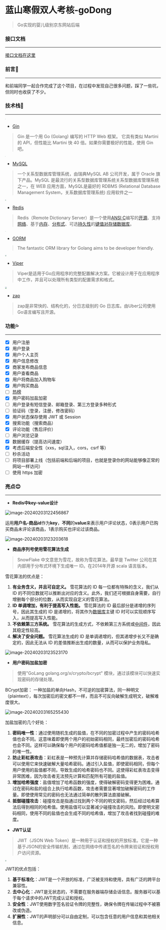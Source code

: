 # 蓝山寒假双人考核-goDong

> Go实现的婴儿级别京东网站后端

### 接口文档

------

[接口文档在这里](https://apifox.com/apidoc/shared-0ebfaf5e-4c45-4c2d-9c32-3951fc176f64)

### 前言💖

------

和前端同学一起合作完成了这个项目，在过程中发现自己很多问题，踩了一些坑，但同时也收获了不少。

### 技术栈💫

------

<img src="E:\DOWNLOAD\color.png" style="zoom: 10%;" />

- [Gin](https://gin-gonic.com/zh-cn/)

> Gin 是一个用 Go (Golang) 编写的 HTTP Web 框架。 它具有类似 Martini 的 API，但性能比 Martini 快 40 倍。如果你需要极好的性能，使用 Gin 吧。

<img src="E:\DOWNLOAD\R.png" style="zoom:7%;" />

- [MySQL](https://www.mysql.com/)

> 一个关系型数据库管理系统，由瑞典MySQL AB 公司开发，属于 Oracle 旗下产品。MySQL 是最流行的关系型数据库管理系统关系型数据库管理系统之一，在 WEB 应用方面，MySQL是最好的 RDBMS (Relational Database Management System，关系数据库管理系统) 应用软件之一

<img src="E:\DOWNLOAD\redis-1536x864.jpg" style="zoom:20%;" />

- [Redis](https://redis.io/)

> Redis（Remote Dictionary Server）是一个使用[ANSI C](https://zh.wikipedia.org/wiki/ANSI_C)编写的[开源](https://zh.wikipedia.org/wiki/开源)、支持[网络](https://zh.wikipedia.org/wiki/电脑网络)、基于[内存](https://zh.wikipedia.org/wiki/内存)、[分布式](https://zh.wikipedia.org/wiki/分布式缓存)、可选[持久性](https://zh.wikipedia.org/wiki/持久性)的[键值对存储数据库](https://zh.wikipedia.org/wiki/键值-值数据库)。

<img src="E:\DOWNLOAD\gorm.png" style="zoom:10%;" />

- [GORM](https://gorm.io/zh_CN/docs/index.html)

> The fantastic ORM library for Golang aims to be developer friendly.

<img src="E:\DOWNLOAD\logo.png" style="zoom:25%;" />

- [Viper](https://link.zhihu.com/?target=https%3A//github.com/spf13/viper)

> Viper是适用于Go应用程序的完整配置解决方案。它被设计用于在应用程序中工作，并且可以处理所有类型的配置需求和格式。

<img src="E:\DOWNLOAD\logo (1).png" style="zoom: 33%;" />

- [zap](https://github.com/uber-go/zap)

> zap是非常快的、结构化的，分日志级别的 Go 日志库。由Uber公司使用Go语言编写且开源。

### 功能💦

------

- [x] 用户注册
- [x] 用户登录
- [x] 用户个人主页
- [x] 用户信息修改
- [x] 商家发布商品信息
- [x] 用户查看商品
- [x] 用户将商品加入购物车
- [x] 用户购买商品
- [ ] [热榜](https://ranking.m.jd.com/rankingHome/rankingHome)
- [x] 用户密码加盐加密
- [ ] 用户登录有短信登录、邮箱登录、第三方登录多种形式
- [ ] 验证码（登录，注册，修改密码）
- [x] 用户状态保存使用 JWT 或 Session
- [x] 搜索功能（搜索商品）
- [x] 评论功能（售后评价）
- [ ] 用户浏览记录
- [x] 数据缓存（提高访问速度）
- [x] 考虑后端安全性（xxs，sql注入，cors，csrf 等）
- [ ] 秒杀活动
- [ ] 将项目部署上线（包括前端和后端的项目，也就是登录你的网站能够像正常的网站一样访问）
- [ ] 使用 https 加密

### 亮点😊

------

- **Redis中key-value设计**

![image-20240203122456867](C:\Users\hdytime\AppData\Roaming\Typora\typora-user-images\image-20240203122456867.png)

运用**用户名-商品id**作为**key**，**不同**的**value**来表示用户评论状态，0表示用户已购买商品未评论该商品，1表示购买也评论过该商品。

![image-20240203123203618](C:\Users\hdytime\AppData\Roaming\Typora\typora-user-images\image-20240203123203618.png)

- **商品序列号使用雪花算法生成**

> SnowFlake 中文意思为雪花，故称为雪花算法。最早是 Twitter 公司在其内部用于分布式环境下生成唯一 ID。在2014年开源 scala 语言版本。

雪花算法的优点是：

1. **有业务含义，并且可自定义。** 雪花算法的 ID 每一位都有特殊的含义，我们从 ID 的不同位数就可以推断出对应的含义。此外，我们还可根据自身需要，自行增删每个部分的位数，从而实现自定义的雪花算法。
2. **ID 单调增加，有利于提高写入性能。** 雪花算法的 ID 最后部分是递增的序列号，因此其生成的 ID 是递增的，将其作为[数据库](https://www.zhihu.com/search?q=数据库&search_source=Entity&hybrid_search_source=Entity&hybrid_search_extra={"sourceType"%3A"answer"%2C"sourceId"%3A2649891559})主键 ID 时可以实现顺序写入，从而提高写入性能。
3. **不依赖第三方系统。** 雪花算法的生成方式，不依赖第三方系统或[中间件](https://www.zhihu.com/search?q=中间件&search_source=Entity&hybrid_search_source=Entity&hybrid_search_extra={"sourceType"%3A"answer"%2C"sourceId"%3A2649891559})，因此其稳定性较高。
4. **解决了安全问题。** 雪花算法生成的 ID 是单调递增的，但其递增步长又不是确定的，因此无法从 ID 的差值推断出生成的数量，从而可以保护业务隐私。

![image-20240203123523170](C:\Users\hdytime\AppData\Roaming\Typora\typora-user-images\image-20240203123523170.png)

- **用户密码加盐加密**

> 使用"GoLang golang.org/x/crypto/bcrypt" 模块，通过该模块可以快速实现密码的存储处理。

BCrypt加密： 一种加盐的单向Hash，不可逆的加密算法，同一种明文（plaintext），每次加密后的密文都不一样，而且不可反向破解生成明文，破解难度很大。

![image-20240203165255430](C:\Users\hdytime\AppData\Roaming\Typora\typora-user-images\image-20240203165255430.png)

加盐加密的几个好处：

1. **密码唯一性**：通过使用随机生成的盐值，在不同的加密过程中产生的密码哈希值也会不同。这意味着即使两个用户的初始密码相同，最终加密后的密码哈希也会不同。这样可以确保每个用户的密码哈希值都是独一无二的，增加了密码的唯一性。
2. **防止彩虹表攻击**：彩虹表是一种预先计算并存储密码哈希值的数据表，攻击者可以使用它来快速破解大量哈希密码。通过引入盐值，即使密码相同，但每个用户使用的盐值都不同，导致生成的哈希密码也不同。这使得彩虹表攻击变得非常困难，因为攻击者无法预先计算和匹配所有可能的盐值。
3. **增加哈希强度**：盐值增加了哈希函数的强度，使得破解密码变得更为困难。通过在密码和盐的组合上执行哈希函数，攻击者需要显著增加破解密码的工作量。即使使用常见的密码也无法通过简单的散列算法直接破解。
4. **抵御碰撞攻击**：碰撞攻击是指通过找到两个不同的明文密码，然后经过哈希算法后得到相同的哈希值。使用盐值可以显著减少碰撞攻击的风险。即使明文密码相同，使用不同的盐值也会生成不同的哈希值，增加了攻击者找到碰撞的难度。

- **JWT认证**

> JWT（JSON Web Token）是一种用于认证和授权的开放标准。它是一种基于JSON的安全传输机制，通过在网络中传递签名的令牌来验证和授权用户访问资源。

<img src="E:\DOWNLOAD\jwt.png" style="zoom:25%;" />

JWT的优点包括：

1. **基于标准化**：JWT是一个开放的标准，广泛被支持和使用，具有广泛的跨平台兼容性。
2. **去中心化**：JWT是无状态的，不需要在服务器端存储会话信息。服务器可以基于每个请求中的JWT完成认证和授权。
3. **安全性**：JWT使用数字签名验证令牌的完整性，确保令牌在传输过程中不被篡改或伪造。
4. **扩展性**：JWT的声明部分可以自由定制，可以包含任意的用户信息和其他相关信息。

